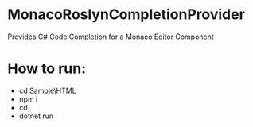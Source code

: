 # MonacoRoslynCompletionProvider
Provides C# Code Completion for a Monaco Editor Component

# How to run:

- cd Sample\HTML
- npm i
- cd..
- dotnet run
